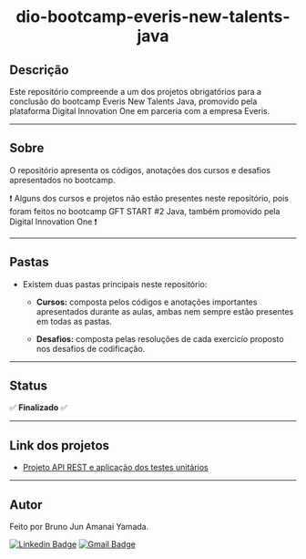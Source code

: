 <h1 align="center"> dio-bootcamp-everis-new-talents-java </h1>

## Descrição

Este repositório compreende a um dos projetos obrigatórios para a conclusão do bootcamp Everis New Talents Java, promovido pela plataforma Digital Innovation One em parceria com a empresa Everis.

****

## Sobre 

O repositório apresenta os códigos, anotações dos cursos e desafios apresentados no bootcamp.

:exclamation: Alguns dos cursos e projetos não estão presentes neste repositório, pois foram feitos no bootcamp GFT START #2 Java, também promovido pela Digital Innovation One :exclamation:

****

## Pastas

* Existem duas pastas principais neste repositório:

    * **Cursos:** composta pelos códigos e anotações importantes apresentados durante as aulas, ambas nem sempre estão presentes em todas as pastas.

    * **Desafios:** composta pelas resoluções de cada exercicío proposto nos desafios de codificação.

****

## Status

:white_check_mark: **Finalizado** :white_check_mark:

****

## Link dos projetos

- <a href="https://github.com/BrunoJun/BookAPI.git">Projeto API REST e aplicação dos testes unitários </a>

****
## Autor

Feito por Bruno Jun Amanai Yamada.

[![Linkedin Badge](https://img.shields.io/badge/-BrunoJun-blue?style=flat-square&logo=Linkedin&logoColor=white&link=https://www.linkedin.com/in/brunojun//)](https://www.linkedin.com/in/brunojun/) [![Gmail Badge](https://img.shields.io/badge/-brunojun7@gmail.com-c14438?style=flat-square&logo=Gmail&logoColor=white&link=mailto:brunojun7@gmail.com)](mailto:brunojun7@gmail.com)